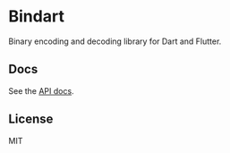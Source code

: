 # Bindart

Binary encoding and decoding library for Dart and Flutter.

## Docs

See the [API docs](https://pub.dev/documentation/bindart/latest/bindart/bindart-library.html).

## License

MIT
